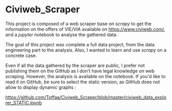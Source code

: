 # Civiweb_Scraper
 
This project is composed of a web scraper base on *scrapy* to get the information on the offers of VIE/VIA available on https://www.civiweb.com/, and a *jupyter* notebook to analyse the gathered data.

The goal of this project was complete a full data project, from the data engineering part to the analysis. Also, I wanted to learn and use *scrapy* on a concrete case.

Even if all the data gathered by the scraper are public, I prefer not publishing them on the GitHub as I don’t have legal knowledge on web scraping. However, the analysis is available on the notebook. If you'd like to read it on GitHub, be sure to select the static version, as GitHub does not allow to display dynamic graphs :

https://github.com/Toffaa/Civiweb_Scraper/blob/master/civiweb_data_explorer_STATIC.ipynb
